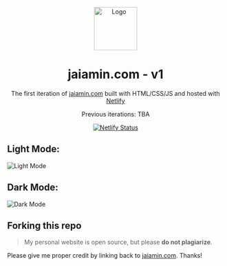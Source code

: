 <div align="center">
  <img alt="Logo" src="https://raw.githubusercontent.com/jamino30/v1/main/images/logo.png" width="100" />
</div>
<h1 align="center">
  jaiamin.com - v1
</h1>
<p align="center">
  The first iteration of <a href="https://jaiamin.com" target="_blank">jaiamin.com</a> built with HTML/CSS/JS and hosted with <a href="https://www.netlify.com/" target="__blank">Netlify</a>
</p>
<p align="center">
  Previous iterations: TBA
</p>

<p align="center">
  <a href="https://app.netlify.com/sites/jamino-v1/deploys" target="_blank">
    <img src="https://api.netlify.com/api/v1/badges/47bbab0b-8270-4333-b00a-b1f61570d8b9/deploy-status" alt="Netlify Status" />
  </a>
</p>

## Light Mode:
<img src="https://raw.githubusercontent.com/jamino30/v1/main/images/light-demo.png" alt="Light Mode" />
  
## Dark Mode:
<img src="https://raw.githubusercontent.com/jamino30/v1/main/images/dark-demo.png" alt="Dark Mode" />

## Forking this repo

> My personal website is open source, but please **do not plagiarize**. 

Please give me proper credit by linking back to [jaiamin.com](https://jaiamin.com). Thanks!
